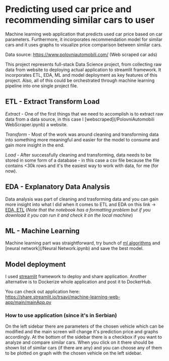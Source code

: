 # Predicting used car price and recommending similar cars to user

Machine learning web application that predicts used car price based on car parameters. Furthermore, it incorporates recommendation model for similar cars and it uses graphs to visualize price comparison between similar cars. 


Data source: https://www.polovniautomobili.com/ (Web scraped car ads)


This project represents full-stack Data Science project, from collecting raw data from website to deploying actual application to streamlit framework. It incorporates ETL, EDA, ML and model deployment as key features of this project. Also, all of this could be orchestrated through machine learning pipeline into one single project file. 

## ETL - Extract Transform Load

*Extract* - One of the first things that we need to accomplish is to extract raw data from a data source, in this case I [webscraped](/PolovniAutomobili WebScraper.ipynb) a website.

*Transform* - Most of the work was around cleaning and transforming data into something more meaningful and easier for the model to consume and gain more insight in the end. 

*Load* - After successfully cleaning and transforming, data needs to be stored in some form of a database - in this case a csv file because the file contains <30k rows and it's the easiest way to work with data, for me (for now).

## EDA  - Explanatory Data Analysis

Data analysis was part of cleaning and trasforming data and you can gain more insight into what I did when it comes to ETL and EDA on this link -> [EDA, ETL](/Analysis2.0.ipynb) (*Note that the notebook has a formatting problem but if you download it you can run it and check it on the local machine*)

## ML - Machine Learning

Machine learning part was straightforward, try bunch of [ml algorithms](/ML_Pipe.ipynb)  and [neural network](/Neural Network.ipynb) and save the best model. 

## Model deployment 

I used [streamlit](https://streamlit.io/) framework to deploy and share application. Another alternative is to Dockerize whole application and post it to DockerHub.

You can check out application here: https://share.streamlit.io/trsavi/machine-learning-web-app/main/mainApp.py

### How to use application (since it's in Serbian) 

  On the left sidebar there are parameters of the chosen vehicle which can be modified and the main screen will change it's prediction price and graphs accordingly.
  At the bottom of the sidebar there is a checkbox if you want to analyze and compare similar cars. When you click on it there should be shown list of similar cars (if there are   any) and you can choose any of them to be plotted on graph with the chosen vehicle on the left sidebar.
  

